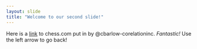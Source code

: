 ```yaml
---
layout: slide
title: "Welcome to our second slide!"
---
```

Here is a [link](https://www.chess.com/home) to chess.com put in by @cbarlow-corelationinc. *Fantastic!*
Use the left arrow to go back!
